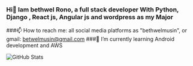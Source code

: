 ### Hi👋 Iam bethwel Rono, a full stack developer With Python, Django , React js, Angular js and wordpress as my Major

###📫 How to reach me: all social media platforms as "bethwelmusin", or gmail: betwelmusin@gmail.com
###🌱 I’m currently learning Android development and AWS



![GitHub Stats](https://github-readme-stats.vercel.app/api?username=bethwelmusin&theme=synthwave)

<!--
**bethwelmusin/bethwelmusin** is a ✨ _special_ ✨ repository because its `README.md` (this file) appears on your GitHub profile.

Here are some ideas to get you started:

- 🔭 I’m currently working on ...
- 
- 👯 I’m looking to collaborate on ...
- 🤔 I’m looking for help with ...
- 💬 Ask me about ...
- 
- 😄 Pronouns: ...
- ⚡ Fun fact: ...


![GitHub Stats](https://github-readme-stats.vercel.app/api?username= &theme=radical)

